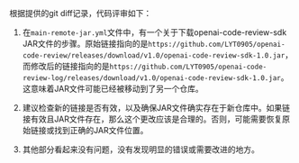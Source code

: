 根据提供的git diff记录，代码评审如下：

1. 在`main-remote-jar.yml`文件中，有一个关于下载openai-code-review-sdk JAR文件的步骤。原始链接指向的是`https://github.com/LYT0905/openai-code-review/releases/download/v1.0/openai-code-review-sdk-1.0.jar`，而修改后的链接指向的是`https://github.com/LYT0905/openai-code-review-log/releases/download/v1.0/openai-code-review-sdk-1.0.jar`。这意味着JAR文件可能已经被移动到了另一个仓库。

2. 建议检查新的链接是否有效，以及确保JAR文件确实存在于新仓库中。如果链接有效且JAR文件存在，那么这个更改应该是合理的。否则，可能需要恢复原始链接或找到正确的JAR文件位置。

3. 其他部分看起来没有问题，没有发现明显的错误或需要改进的地方。